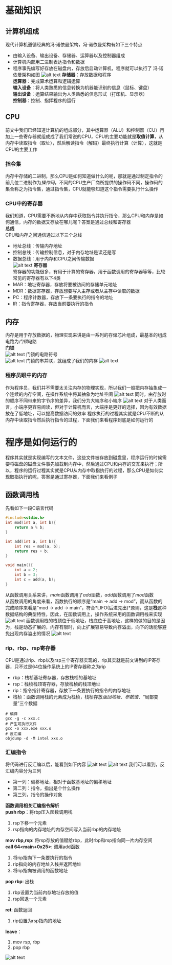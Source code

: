 # 基础知识
## 计算机组成
现代计算机遵循经典的冯·诺依曼架构，冯·诺依曼架构有如下三个特点<br>
* 由输入设备、输出设备、存储器、运算器以及控制器组成
* 计算机内部用二进制表达指令和数据
* 程序事先编写好存放在磁盘内，存放后启动计算机，程序就可以执行了
冯·诺依曼架构如图
![alt text](image.png)
**存储器**：存放数据和程序<br>
**运算器**：完成算术运算和逻辑运算<br>
**输入设备**：将人类熟悉的信息转换为机器能识别的信息（鼠标、键盘）<br>
**输出设备**：运算结果输出为人类熟悉的信息形式（打印机、显示器）<br>
**控制器**：控制、指挥程序的运行
## CPU
前文中我们已经知道计算机的组成部分，其中运算器（ALU）和控制器（CU）再加上一些寄存器就组成成了我们常说的CPU，CPU的主要功能就是**取值计算**，从内存中读取指令（取址），然后解读指令（解码）最终执行计算（计算），这就是CPU的主要工作
### 指令集
内存中存储的二进制，那么CPU是如何知道做什么的呢，那就是通过制定指令的前几位二进制作为*操作码*，不同的CPU生产厂商所提供的操作码不同，操作码的集合称之为指令集，通过指令集，CPU就能够知道这个指令需要执行什么操作
### CPU中的寄存器
我们知道，CPU需要不断地从内存中获取指令并执行指令，那么CPU和内存是如何通信，内存的数据又存放在哪儿呢？答案是通过总线和寄存器<br>
**总线**<br>
CPU和内存之间通信通过以下三个总线
* 地址总线：传输内存地址
* 控制总线：传输控制信息，对于内存地址是读还是写
* 数据总线：用于内存和CPU之间传输数据<br>
![alt text](image-4.png)
**寄存器**<br>
寄存器的功能很多，有用于计算的寄存器，用于函数调用的寄存器等等，比较常见的寄存器有以下4类
* MAR：地址寄存器，存放将要被访问的存储单元地址
* MDR：数据寄存器，存放想要写入主存或者从主存中读取的数据
* PC：程序计数器，存放下一条要执行的指令的地址
* IR：指令寄存器，存放当前要执行的指令
## 内存
内存是用于存放数据的，物理实现来讲是由一系列的存储芯片组成，最基本的组成电路为*门锁*电路<br>
**门锁**<br>
![alt text](image-1.png)
门锁的电路符号<br>
![alt text](image-2.png)
门锁的串并联，就组成了我们的内存
![alt text](image-3.png)
### 程序员眼中的内存
作为程序员，我们并不需要太关注内存的物理实现，所以我们一般把内存抽象成一个连续的内存空间，在操作系统中将其抽象为地址空间
![alt text](image-5.png)
同时，由存放时的顺序不同带来的字节序的差异，我们分为大端序和小端序
![alt text](image-6.png)
对于人类而言，小端序更容易阅读，但对于计算机而言，大端序是更好的选择，因为有效数据放在了低地址，可以提高数据访问的效率
程序执行的过程其实就是CPU不断的从内存中读取指令然后执行指令的过程，下面我们来看程序到底是如何运行的
# 程序是如何运行的
程序其实就是实现编写的文本文件，这些文件被存放到磁盘里，程序运行的时候需要将磁盘的磁盘文件事先加载到内存中，然后通过CPU和内存的交互来执行；所以，程序的运行过程其实就是CPU从内存中取指执行的过程，那么CPU是如何实现取指执行的呢，答案是通过寄存器，下面我们来看例子
## 函数调用栈
先看如下一段C语言代码
```C
#include<stdio.h>
int mod(int a, int b){
    return a % b;
}

int add(int a, int b){
    int res = mod(a, b);
    return res + b;
}

void main(){
    int a = 2;
    int b = 3;
    int c = add(a, b);
}
```
从函数调用关系来讲，*main*函数调用了*add*函数，*add*函数调用了*mod*函数<br>
从函数调用的角度来看，函数执行的顺序是“main -> add -> mod”，而从函数的完成顺序来看是“mod -> add -> main”，符合*LIFO(后进先出)*原则，这是**栈**这种数据结构的典型特性，因此，在函数调用上，操作系统采用的函数调用栈来实现<br>
![alt text](image-7.png)
函数调用栈的栈顶位于低地址，栈底位于高地址，这样的做的目的是因为，栈是动态扩展的，内存有限时，向上扩展容易导致内存溢出，向下的话能够避免出现内存溢出的情况
![alt text](image-8.png)
### rip、rbp、rsp寄存器
CPU是通过rip、rbp以及rsp三个寄存器实现的，rip其实就是前文讲到的IP寄存器，只不过是64位操作系统上的IP寄存器称之为rip
* rbp：栈桢基址寄存器，存放栈桢的基地址
* rsp：栈桢栈顶寄存器，存放栈桢的栈顶地址
* rip：指令指针寄存器，存放下一条要执行的指令的内存地址
* 栈桢：函数调用栈的元素成为栈桢，栈桢存放*返回地址*、*参数值*、“局部变量”三个数据
```shell
# 编译
gcc -g -c xxx.c
# 产生可执行文件
gcc -o xxx.exe xxx.o
# 反汇编
objdump -d -M intel xxx.o
```
### 汇编指令
将代码进行反汇编以后，能看到如下内容
![alt text](image-9.png)
![alt text](image-10.png)
我们可以看到，反汇编内容分为三列
* 第一列：偏移地址，相对于函数基地址的偏移地址
* 第二列：指令，指出是个什么操作
* 第三列，指令的操作对象

**函数调用相关汇编指令解析**<br>
**push rbp**：将rbp压入函数调用栈<br>
1. rsp下移一个元素
2. rsp指向的内存地址的内存空间写入当前rbp的内存地址

**mov rbp,rsp**: 将rsp存放的值赋给rbp，此时rbp和rsp指向同一片内存空间<br>
**call 64<main+0x25>**: 调用add函数
1. 将rip指向下一条要执行的指令
2. rip指向的内存地址入栈并返回地址
3. 将rip指向被调用的函数地址
 
**pop rbp**: 出栈
1. rbp设置为当前内存地址存放的值
2. rsp回退一个元素

**ret**: 函数返回
1. rip设置为rsp指向的地址

**leave**：
1. mov rsp, rbp
2. pop rbp

![alt text](image-11.png)